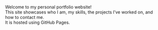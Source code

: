 Welcome to my personal portfolio website!  
This site showcases who I am, my skills, the projects I’ve worked on, and how to contact me.  
It is hosted using GitHub Pages.
